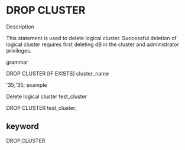 # DROP CLUSTER
Description

This statement is used to delete logical cluster. Successful deletion of logical cluster requires first deleting dB in the cluster and administrator privileges.

grammar

DROP CLUSTER [IF EXISTS] cluster_name

'35;'35; example

Delete logical cluster test_cluster

DROP CLUSTER test_cluster;

## keyword
DROP,CLUSTER
